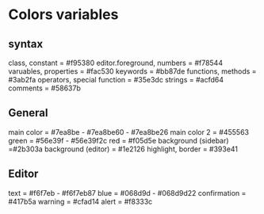 # Colors variables

## syntax

class, constant = #f95380
editor.foreground, numbers = #f78544
varuables, properties = #fac530
keywords = #bb87de
functions, methods = #3ab2fa
operators, special function = #35e3dc
strings = #acfd64
comments = #58637b

## General

main color = #7ea8be - #7ea8be60 - #7ea8be26
main color 2 =  #455563
green = #56e39f	- #56e39f2c
red = #f05d5e 
background (sidebar) =#2b303a
background (editor) = #1e2126
highlight, border = #393e41

## Editor

text = #f6f7eb - #f6f7eb87
blue = #068d9d - #068d9d22
confirmation = #417b5a
warning = #cfad14
alert = #f8333c
